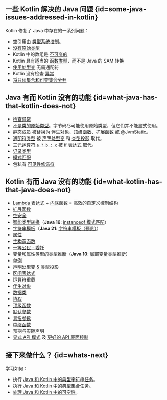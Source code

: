 [//]: # (title: 与 Java 的比较)

## 一些 Kotlin 解决的 Java 问题 {id=some-java-issues-addressed-in-kotlin}

Kotlin 修复了 Java 中存在的一系列问题：

* 空引用由 [类型系统控制](null-safety.md)。
* [没有原始类型](java-interop.md#java-generics-in-kotlin)
* Kotlin 中的数组是 [不可变的](arrays.md)
* Kotlin 具有适当的 [函数类型](lambdas.md#function-types)，而不是 Java 的 SAM 转换
* [使用处型变](generics.md#use-site-variance-type-projections) 无需通配符
* Kotlin 没有检查 [异常](exceptions.md)
* [将只读集合和可变集合分开](collections-overview.md)

## Java 有而 Kotlin 没有的功能 {id=what-java-has-that-kotlin-does-not}

* [检查异常](exceptions.md)
* [不是类的原始类型](basic-types.md)。字节码尽可能使用原始类型，但它们并不能显式使用。
* [静态成员](classes.md) 被替换为 [伴生对象](object-declarations.md#companion-objects)、[顶级函数](functions.md)、[扩展函数](extensions.md#extension-functions) 或 [@JvmStatic](java-to-kotlin-interop.md#static-methods)。
* [通配符类型](generics.md) 被 [声明处型变](generics.md#declaration-site-variance) 和 [类型投影](generics.md#type-projections) 取代。
* [三元运算符 `a ? b : c`](control-flow.md#if-expression) 被 [if 表达式](control-flow.md#if-expression) 取代。
* [记录类型](https://openjdk.org/jeps/395)
* [模式匹配](https://openjdk.org/projects/amber/design-notes/patterns/pattern-matching-for-java)
* 包私有 [可见性修饰符](visibility-modifiers.md)

## Kotlin 有而 Java 没有的功能 {id=what-kotlin-has-that-java-does-not}

* [Lambda 表达式](lambdas.md) + [内联函数](inline-functions.md) = 高效的自定义控制结构
* [扩展函数](extensions.md)
* [空安全](null-safety.md)
* [智能类型转换](typecasts.md)（**Java 16**: [instanceof 模式匹配](https://openjdk.org/jeps/394)）
* [字符串模板](strings.md)（**Java 21**: [字符串模板（预览）](https://openjdk.org/jeps/430)）
* [属性](properties.md)
* [主构造函数](classes.md)
* [一等公民 - 委托](delegation.md)
* [变量和属性类型的类型推断](basic-types.md)（**Java 10**: [局部变量类型推断](https://openjdk.org/jeps/286)）
* [单例](object-declarations.md)
* [声明处型变 & 类型投影](generics.md)
* [区间表达式](ranges.md)
* [运算符重载](operator-overloading.md)
* [伴生对象](classes.md#companion-objects)
* [数据类](data-classes.md)
* [协程](coroutines-overview.md)
* [顶级函数](functions.md)
* [默认参数](functions.md#default-arguments)
* [具名参数](functions.md#named-arguments)
* [中缀函数](functions.md#infix-notation)
* [预期与实际声明](multiplatform-expect-actual.md)
* [显式 API 模式](whatsnew14.md#explicit-api-mode-for-library-authors) 及 [更好的 API 表面控制](opt-in-requirements.md)

## 接下来做什么？ {id=whats-next}

学习如何：
* 执行 [Java 和 Kotlin 中的典型字符串任务](java-to-kotlin-idioms-strings.md)。
* 执行 [Java 和 Kotlin 中的典型集合任务](java-to-kotlin-collections-guide.md)。
* [处理 Java 和 Kotlin 中的可空性](java-to-kotlin-nullability-guide.md)。
